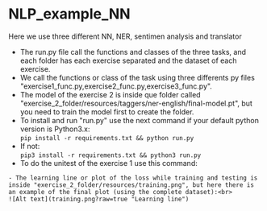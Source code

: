 # NLP_example_NN
Here we use three different NN, NER, sentimen analysis and translator
- The run.py file call the functions and classes of the three tasks, and each folder has each exercise separated and the dataset of each exercise.
- We call the functions or class of the task using three differents py files "exercise1_func.py,exercise2_func.py,exercise3_func.py".
- The model of the exercise 2 is inside que folder called "exercise_2_folder/resources/taggers/ner-english/final-model.pt", but you need to train the model first to create the folder.<br>
- To install and run "run.py" use the next command if your default python version is Python3.x:<br>
```pip install -r requirements.txt && python run.py```
- If not:<br>
```pip3 install -r requirements.txt && python3 run.py```<br>
- To do the unitest of the exercise 1 use this command: <br>
``````
- The learning line or plot of the loss while training and testing is inside "exercise_2_folder/resources/training.png", but here there is an example of the final plot (using the complete dataset):<br>
![Alt text](training.png?raw=true "Learning line")